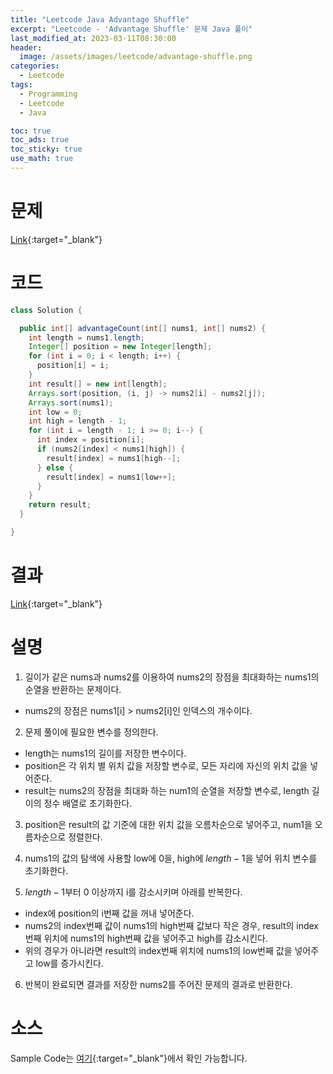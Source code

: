 ```yaml
---
title: "Leetcode Java Advantage Shuffle"
excerpt: "Leetcode - 'Advantage Shuffle' 문제 Java 풀이"
last_modified_at: 2023-03-11T08:30:00
header:
  image: /assets/images/leetcode/advantage-shuffle.png
categories:
  - Leetcode
tags:
  - Programming
  - Leetcode
  - Java

toc: true
toc_ads: true
toc_sticky: true
use_math: true
---
```

# 문제
[Link](https://leetcode.com/problems/advantage-shuffle){:target="_blank"}

# 코드
```java
class Solution {

  public int[] advantageCount(int[] nums1, int[] nums2) {
    int length = nums1.length;
    Integer[] position = new Integer[length];
    for (int i = 0; i < length; i++) {
      position[i] = i;
    }
    int result[] = new int[length];
    Arrays.sort(position, (i, j) -> nums2[i] - nums2[j]);
    Arrays.sort(nums1);
    int low = 0;
    int high = length - 1;
    for (int i = length - 1; i >= 0; i--) {
      int index = position[i];
      if (nums2[index] < nums1[high]) {
        result[index] = nums1[high--];
      } else {
        result[index] = nums1[low++];
      }
    }
    return result;
  }

}
```

# 결과
[Link](https://leetcode.com/problems/advantage-shuffle/submissions/912940359/){:target="_blank"}

# 설명
1. 길이가 같은 nums과 nums2를 이용하여 nums2의 장점을 최대화하는 nums1의 순열을 반환하는 문제이다.
- nums2의 장점은 nums1[i] > nums2[i]인 인덱스의 개수이다.

2. 문제 풀이에 필요한 변수를 정의한다.
- length는 nums1의 길이를 저장한 변수이다.
- position은 각 위치 별 위치 값을 저장할 변수로, 모든 자리에 자신의 위치 값을 넣어준다.
- result는 nums2의 장점을 최대화 하는 num1의 순열을 저장할 변수로, length 길이의 정수 배열로 초기화한다.

3. position은 result의 값 기준에 대한 위치 값을 오름차순으로 넣어주고, num1을 오름차순으로 정렬한다.

4. nums1의 값의 탐색에 사용할 low에 0을, high에 $length - 1$을 넣어 위치 변수를 초기화한다.

5. $length - 1$부터 0 이상까지 i를 감소시키며 아래를 반복한다.
- index에 position의 i번째 값을 꺼내 넣어준다.
- nums2의 index번째 값이 nums1의 high번째 값보다 작은 경우, result의 index번째 위치에 nums1의 high번째 값을 넣어주고 high를 감소시킨다.
- 위의 경우가 아니라면 result의 index번째 위치에 nums1의 low번째 값을 넣어주고 low를 증가시킨다.

6. 반복이 완료되면 결과를 저장한 nums2를 주어진 문제의 결과로 반환한다.

# 소스
Sample Code는 [여기](https://github.com/GracefulSoul/leetcode/blob/master/src/main/java/gracefulsoul/problems/AdvantageShuffle.java){:target="_blank"}에서 확인 가능합니다.